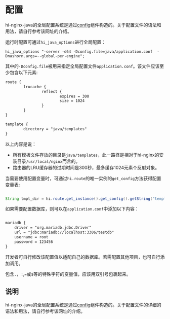 # 配置

hi-nginx-java的全局配置系统是通过[config](https://github.com/lightbend/config)组件构造的。关于配置文件的语法和用法，请自行参考该网址的介绍。

运行时配置可通过`hi_java_options`进行全局配置：
```nginx
hi_java_options "-server -d64 -Dconfig.file=java/application.conf  -Dnashorn.args=--global-per-engine";
```
其中的`-Dconfig.file`被用来指定全局配置文件`application.conf`。该文件应该至少包含以下元素:
```txt
route {
        lrucache {
                reflect {
                        expires = 300
                        size = 1024
                }
        }
}

template {
        directory = "java/templates"
}


```
以上内容是说：
 - 所有模板文件存放的目录是`java/templates`，此一路径是相对于hi-nginx的安装目录`/usr/local/nginx`而言的。
 - 路由器的LRU缓存器的过期时间是300秒，最多缓存1024元素个反射对象。

当需要使用配置变量时，可通过`hi.route`的唯一实例的`get_config`方法获得配置变量表:
```java

String tmpl_dir = hi.route.get_instance().get_config().getString("template.directory");

```
如果需要配置数据库，则可以在`application.conf`中添加以下内容：
```txt

mariadb {
    driver = "org.mariadb.jdbc.Driver"
    url = "jdbc:mariadb://localhost:3306/testdb"
    username = root
    password = 123456
}
```
开发者可自行修改该配置值以适配自己的数据库。若需配置其他项目，也可自行添加调用。

包含`.`，`:`,`=`或`$`等的特殊字符的变量值，应该用双引号包裹起来。

## 说明
hi-nginx-java的全局配置系统是通过[config](https://github.com/lightbend/config)组件构造的。关于配置文件的详细的语法和用法，请自行参考该网址的介绍。